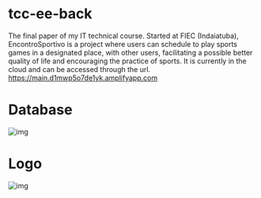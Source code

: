 # tcc-ee-back

  The final paper of my IT technical course. Started at FIEC (Indaiatuba), EncontroSportivo is a project where users can schedule to play sports games in a designated place, with other users, facilitating a possible better quality of life and encouraging the practice of sports. 
  It is currently in the cloud and can be accessed through the url.
https://main.d1mwp5o7de1yk.amplifyapp.com



# Database 
![img](https://i.imgur.com/ZTDcytc.png)



# Logo
![img](https://i.imgur.com/KTSu7Eu.png)
